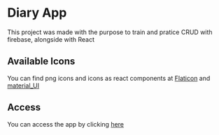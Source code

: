 # Diary App

This project was made with the purpose to train and pratice CRUD with firebase, alongside with React

## Available Icons

You can find png icons and icons as react components at [Flaticon](https://www.flaticon.com/) and [material_UI](https://v4.mui.com/)

## Access

You can access the app by clicking [here](https://diary-app-71be3.web.app/sign-in) 
